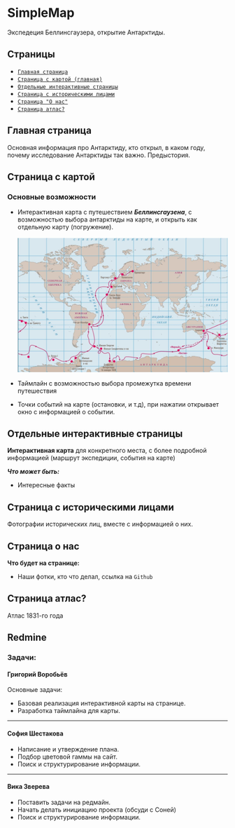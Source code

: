 # SimpleMap

Экспедеция Беллинсгаузера, открытие Антарктиды.

## Страницы

* [`Главная страница`](#главная-страница)
* [`Страница с картой (главная)`](#страница-с-картой)
* [`Отдельные интерактивные страницы`](#отдельные-интерактивные-страницы)
* [`Страница с историческими лицами`](#страница-с-историческими-лицами)
* [`Страница "О нас"`](#страница-о-нас)
* [`Страница атлас?`](#страница-атлас)


## Главная страница

Основная информация про Антарктиду, кто открыл, в каком году, почему исследование Антарктиды так важно. Предыстория.


## Страница с картой

### Основные возможности

* Интерактивная карта с путешествием ***Беллинсгаузена***, с возможностью выбора антарктиды на карте, и открыть как отдельную карту (погружение).<br><br>
![alt text](../images/image.png)

* Таймлайн с возможностью выбора промежутка времени путешествия

* Точки событий на карте (остановки, и т.д), при нажатии открывает окно с информацией о событии.


## Отдельные интерактивные страницы

**Интерактивная карта** для конкретного места, с более подробной информацией (маршрут экспедиции, события на карте)

***Что может быть:***

  * Интересные факты


## Страница с историческими лицами

Фотографии исторических лиц, вместе с информацией о них.


## Страница о нас 

**Что будет на странице:**

* Наши фотки, кто что делал, ссылка на `Github`


## Страница атлас? 

Атлас 1831-го года


## Redmine

### Задачи:

#### Григорий Воробьёв

Основные задачи:

* Базовая реализация интерактивной карты на странице.
* Разработка таймлайна для карты.

- - -

#### София Шестакова

* Написание и утверждение плана.
* Подбор цветовой гаммы на сайт.
* Поиск и структурирование информации.

- - -

#### Вика Зверева

* Поставить задачи на редмайн.
* Начать делать инициацию проекта (обсуди с Соней)
* Поиск и структурирование информации.